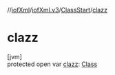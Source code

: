//[iofXml](../../../index.md)/[iofXml.v3](../index.md)/[ClassStart](index.md)/[clazz](clazz.md)

# clazz

[jvm]\
protected open var [clazz](clazz.md): [Class](../-class/index.md)
